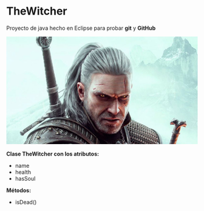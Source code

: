 # TheWitcher

Proyecto de java hecho en Eclipse para probar **git** y **GitHub** 

![Foto Xulisima](/images/N2sRsFj.jpg)

**Clase TheWitcher con los atributos:**
* name
* health
* hasSoul

**Métodos:**
* isDead()

